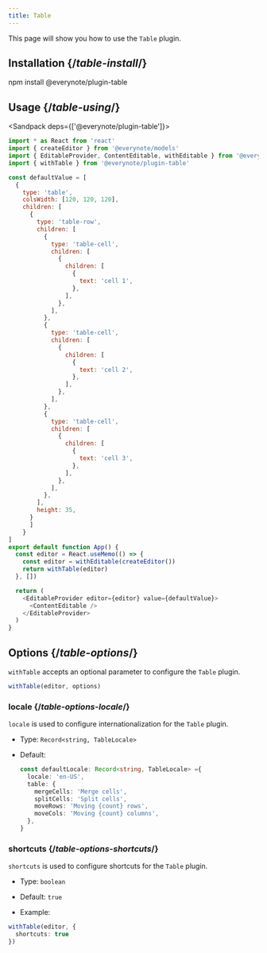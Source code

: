```yaml
---
title: Table
---
```


<Intro>

This page will show you how to use the `Table` plugin.

</Intro>

## Installation {/*table-install*/}

<TerminalBlock>

npm install @everynote/plugin-table

</TerminalBlock>

## Usage {/*table-using*/}

<Sandpack deps={['@everynote/plugin-table']}>

```js
import * as React from 'react'
import { createEditor } from '@everynote/models'
import { EditableProvider, ContentEditable, withEditable } from '@everynote/editor'
import { withTable } from '@everynote/plugin-table'

const defaultValue = [
  {
    type: 'table',
    colsWidth: [120, 120, 120],
    children: [
      {
        type: 'table-row',
        children: [
          {
            type: 'table-cell',
            children: [
              {
                children: [
                  {
                    text: 'cell 1',
                  },
                ],
              },
            ],
          },
          {
            type: 'table-cell',
            children: [
              {
                children: [
                  {
                    text: 'cell 2',
                  },
                ],
              },
            ],
          },
          {
            type: 'table-cell',
            children: [
              {
                children: [
                  {
                    text: 'cell 3',
                  },
                ],
              },
            ],
          },
        ],
        height: 35,
      }
      ]
    }
]
export default function App() {
  const editor = React.useMemo(() => {
    const editor = withEditable(createEditor())
    return withTable(editor)
  }, [])

  return (
    <EditableProvider editor={editor} value={defaultValue}>
      <ContentEditable />
    </EditableProvider>
  )
}

```

</Sandpack>

## Options {/*table-options*/}

`withTable` accepts an optional parameter to configure the `Table` plugin.

```js
withTable(editor, options)
```

### locale {/*table-options-locale*/}

`locale` is used to configure internationalization for the `Table` plugin.

- Type: `Record<string, TableLocale>`
- Default:

  ```ts
  const defaultLocale: Record<string, TableLocale> ={
    locale: 'en-US',
    table: {
      mergeCells: 'Merge cells',
      splitCells: 'Split cells',
      moveRows: 'Moving {count} rows',
      moveCols: 'Moving {count} columns',
    },
  }
  ```

### shortcuts {/*table-options-shortcuts*/}

`shortcuts` is used to configure shortcuts for the `Table` plugin.

- Type: `boolean`
- Default: `true`

- Example:

```ts
withTable(editor, {
  shortcuts: true
})
```
